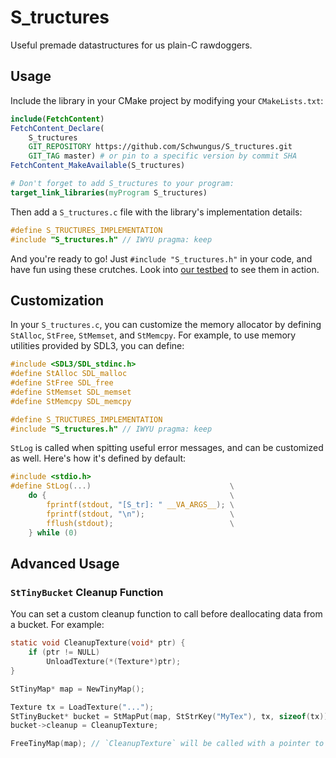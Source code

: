 # S_tructures

Useful premade datastructures for us plain-C rawdoggers.

## Usage

Include the library in your CMake project by modifying your `CMakeLists.txt`:

```cmake
include(FetchContent)
FetchContent_Declare(
    S_tructures
    GIT_REPOSITORY https://github.com/Schwungus/S_tructures.git
    GIT_TAG master) # or pin to a specific version by commit SHA
FetchContent_MakeAvailable(S_tructures)

# Don't forget to add S_tructures to your program:
target_link_libraries(myProgram S_tructures)
```

Then add a `S_tructures.c` file with the library's implementation details:

```c
#define S_TRUCTURES_IMPLEMENTATION
#include "S_tructures.h" // IWYU pragma: keep
```

And you're ready to go! Just `#include "S_tructures.h"` in your code, and have fun using these crutches. Look into [our testbed](tests.c) to see them in action.

## Customization

In your `S_tructures.c`, you can customize the memory allocator by defining `StAlloc`, `StFree`, `StMemset`, and `StMemcpy`. For example, to use memory utilities provided by SDL3, you can define:

```c
#include <SDL3/SDL_stdinc.h>
#define StAlloc SDL_malloc
#define StFree SDL_free
#define StMemset SDL_memset
#define StMemcpy SDL_memcpy

#define S_TRUCTURES_IMPLEMENTATION
#include "S_tructures.h" // IWYU pragma: keep
```

`StLog` is called when spitting useful error messages, and can be customized as well. Here's how it's defined by default:

```c
#include <stdio.h>
#define StLog(...)                               \
    do {                                         \
        fprintf(stdout, "[S_tr]: " __VA_ARGS__); \
        fprintf(stdout, "\n");                   \
        fflush(stdout);                          \
    } while (0)
```

## Advanced Usage

### `StTinyBucket` Cleanup Function

You can set a custom cleanup function to call before deallocating data from a bucket. For example:

```c
static void CleanupTexture(void* ptr) {
    if (ptr != NULL)
        UnloadTexture(*(Texture*)ptr);
}

StTinyMap* map = NewTinyMap();

Texture tx = LoadTexture("...");
StTinyBucket* bucket = StMapPut(map, StStrKey("MyTex"), tx, sizeof(tx));
bucket->cleanup = CleanupTexture;

FreeTinyMap(map); // `CleanupTexture` will be called with a pointer to `tx` as the argument
```
